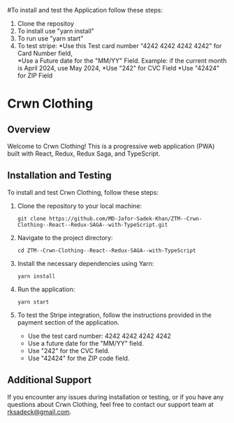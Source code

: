#To install and test the Application follow these steps:

1. Clone the repositoy
2. To install use "yarn install"
3. To run use "yarn start"
4. To test stripe:
   *Use this Test card number "4242 4242 4242 4242" for Card Number field,  
   *Use a Future date for the "MM/YY" Field. Example: if the current month is April 2024, use May 2024, 
   *Use "242" for CVC Field
   *Use "42424" for ZIP Field

# Crwn Clothing

## Overview

Welcome to Crwn Clothing! This is a progressive web application (PWA) built with React, Redux, Redux Saga, and TypeScript.

## Installation and Testing

To install and test Crwn Clothing, follow these steps:

1. Clone the repository to your local machine:

    ```
    git clone https://github.com/MD-Jafor-Sadek-Khan/ZTM--Crwn-Clothing--React--Redux-SAGA--with-TypeScript.git
    ```

2. Navigate to the project directory:

    ```
    cd ZTM--Crwn-Clothing--React--Redux-SAGA--with-TypeScript
    ```

3. Install the necessary dependencies using Yarn:

    ```
    yarn install
    ```

4. Run the application:

    ```
    yarn start
    ```

5. To test the Stripe integration, follow the instructions provided in the payment section of the application.

    - Use the test card number: 4242 4242 4242 4242
    - Use a future date for the "MM/YY" field.
    - Use "242" for the CVC field.
    - Use "42424" for the ZIP code field.

## Additional Support

If you encounter any issues during installation or testing, or if you have any questions about Crwn Clothing, feel free to contact our support team at [rksadeck@gmail.com](mailto:rksadeck@gmail.com).
